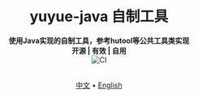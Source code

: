 <h1 style="text-align:center;vertical-align:middle;">
  yuyue-java 自制工具
  <br>
</h1>

<p style="text-align:center;vertical-align:middle;">
  <b>使用Java实现的自制工具，参考hutool等公共工具类实现</b>
  <br>
  <b>开源 | 有效 | 自用</b>
  <br>
  <img src="https://img.shields.io/github/last-commit/yuyue98/yuyue-java?color=66CCFF&label=%E6%9C%80%E5%90%8E%E6%9B%B4%E6%96%B0%E6%97%B6%E9%97%B4" alt="CI">
  <br>
  <br>
</p>

<p style="text-align:center;vertical-align:middle;">
  <a href="/README.md">中文</a> •
  <a href="/README_EN.md">English</a>
</p>
